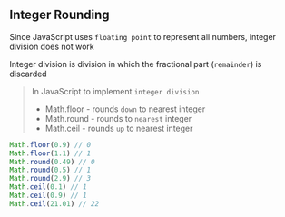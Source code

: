 ## **Integer Rounding**

Since JavaScript uses `floating point` to represent all numbers, integer division does not work

Integer division is division in which the fractional part (`remainder`) is discarded

> In JavaScript to implement `integer division`
>
> - Math.floor - rounds `down` to nearest integer
> - Math.round - rounds to `nearest` integer
> - Math.ceil - rounds `up` to nearest integer

```js
Math.floor(0.9) // 0
Math.floor(1.1) // 1
Math.round(0.49) // 0
Math.round(0.5) // 1
Math.round(2.9) // 3
Math.ceil(0.1) // 1
Math.ceil(0.9) // 1
Math.ceil(21.01) // 22
```
